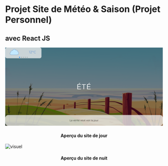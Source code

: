 #  Projet Site de Météo & Saison (Projet Personnel)
## avec React JS

<div>
    <img src="public/Image/apercu_site.png" alt="visuel"/>
    <div align="center">
        <h4 topmargin="0" bottommargin="0">Aperçu du site de jour</h4>
    </div>
</div>
<div>
    <img src="" alt="visuel"/>
    <div align="center">
        <h4 topmargin="0" bottommargin="0">Aperçu du site de nuit</h4>
    </div>
</div>